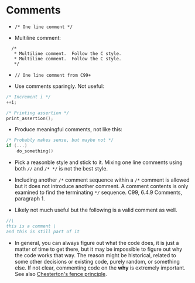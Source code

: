 # Comments

- `/* One line comment */`

- Multiline comment:
```
  /*
   * Multiline comment.  Follow the C style.
   * Multiline comment.  Follow the C style.
   */
```
- `// One line comment from C99+`

- Use comments sparingly.  Not useful:

```C
/* Increment i */
++i;

/* Printing assertion */
print_assertion();
```

- Produce meaningful comments, not like this:

```C
/* Probably makes sense, but maybe not */
if (...)
	do_something()
```

- Pick a reasonble style and stick to it.  Mixing one line comments using both
  `//` and `/* */` is not the best style.

- Including another `/*` comment sequence within a `/*` comment is allowed but
  it does not introduce another comment.  A comment contents is only examined to
  find the terminating `*/` sequence.  C99, 6.4.9 Comments, paragraph 1.

- Likely not much useful but the following is a valid comment as well.

```C
//\
this is a comment \
and this is still part of it
```

- In general, you can always figure out what the code does, it is just a matter
  of time to get there, but it may be impossible to figure out why the code
  works that way.  The reason might be historical, related to some other
  decisions or existing code, purely random, or something else.  If not clear,
  commenting code on the **why** is extremely important.  See also [Chesterton's
  fence principle](https://en.wikipedia.org/wiki/G._K._Chesterton).
